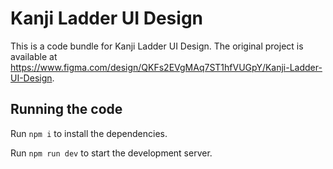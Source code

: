 
  # Kanji Ladder UI Design

  This is a code bundle for Kanji Ladder UI Design. The original project is available at https://www.figma.com/design/QKFs2EVgMAq7ST1hfVUGpY/Kanji-Ladder-UI-Design.

  ## Running the code

  Run `npm i` to install the dependencies.

  Run `npm run dev` to start the development server.
  